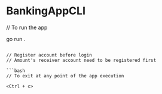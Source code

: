 # BankingAppCLI

// To run the app

go run .

````

// Register account before login
// Amount's receiver account need to be registered first

```bash
// To exit at any point of the app execution

<Ctrl + c>
````
